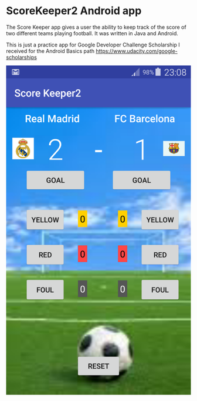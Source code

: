 # ScoreKeeper2 Android app

The Score Keeper app gives a user the ability to keep track of the score of two different teams playing football. It was written in Java and Android.

This is just a practice app for Google Developer Challenge Scholarship I received for the Android Basics path https://www.udacity.com/google-scholarships

![alt text](https://raw.githubusercontent.com/AleksandraWozniak/ScoreKeeper2/master/Screenshot_2017-11-30-23-08-34.png)
